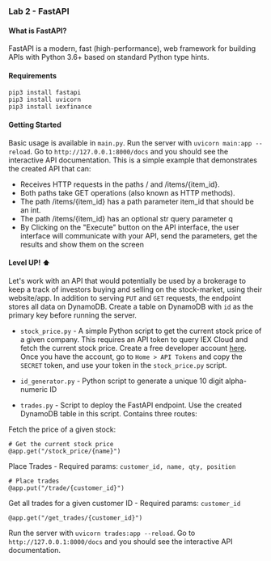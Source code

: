 ### Lab 2 - FastAPI

#### What is FastAPI? 

FastAPI is a modern, fast (high-performance), web framework for building APIs with Python 3.6+ based on standard Python type hints.

#### Requirements

```
pip3 install fastapi
pip3 install uvicorn
pip3 install iexfinance
```

#### Getting Started

Basic usage is available in `main.py`. Run the server with `uvicorn main:app --reload`. Go to `http://127.0.0.1:8000/docs` and you should see the interactive API documentation. This is a simple example that demonstrates the created API that can: 

- Receives HTTP requests in the paths / and /items/{item_id}.
- Both paths take GET operations (also known as HTTP methods).
- The path /items/{item_id} has a path parameter item_id that should be an int.
- The path /items/{item_id} has an optional str query parameter q
- By Clicking on the "Execute" button on the API interface, the user interface will communicate with your API, send the parameters, get the results and show them on the screen

#### Level UP! :arrow_up:

Let's work with an API that would potentially be used by a brokerage to keep a track of investors buying and selling on the stock-market, using their website/app. In addition to serving `PUT` and `GET` requests, the endpoint stores all data on DynamoDB. Create a table on DynamoDB with `id` as the primary key before running the server.

- `stock_price.py` - A simple Python script to get the current stock price of a given company. This requires an API token to query IEX Cloud and fetch the current stock price. Create a free developer account [here](https://iexcloud.io/). Once you have the account, go to `Home > API Tokens` and copy the `SECRET` token, and use your token in the `stock_price.py` script. 

- `id_generator.py` - Python script to generate a unique 10 digit alpha-numeric ID

- `trades.py` - Script to deploy the FastAPI endpoint. Use the created DynamoDB table in this script. Contains three routes:


Fetch the price of a given stock:
```
# Get the current stock price
@app.get("/stock_price/{name}")
```

Place Trades - Required params: `customer_id, name, qty, position`

```
# Place trades
@app.put("/trade/{customer_id}")
```

Get all trades for a given customer ID - Required params: `customer_id`
```
@app.get("/get_trades/{customer_id}")
```

Run the server with `uvicorn trades:app --reload`. Go to `http://127.0.0.1:8000/docs` and you should see the interactive API documentation.

